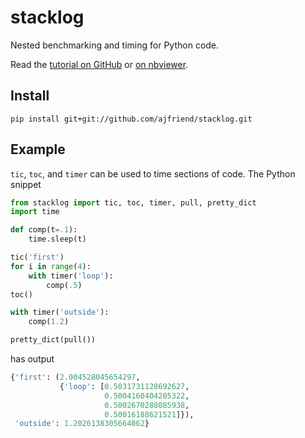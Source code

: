 # stacklog
Nested benchmarking and timing for Python code.

Read the [tutorial on GitHub](docs/tutorial.ipynb) or [on nbviewer](http://nbviewer.ipython.org/github/ajfriend/stacklog/blob/master/docs/tutorial.ipynb).

## Install
`pip install git+git://github.com/ajfriend/stacklog.git`


## Example
`tic`, `toc`, and `timer` can be used to time sections of code. The Python snippet
```python
from stacklog import tic, toc, timer, pull, pretty_dict
import time

def comp(t=.1):
    time.sleep(t)

tic('first')
for i in range(4):
    with timer('loop'):
        comp(.5)
toc()

with timer('outside'):
    comp(1.2)

pretty_dict(pull())
```

has output

```python
{'first': (2.004528045654297,
           {'loop': [0.5031731128692627,
                     0.5004160404205322,
                     0.5002670288085938,
                     0.50016188621521]}),
 'outside': 1.2026138305664062}
```
